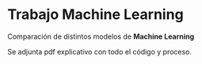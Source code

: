 # Trabajo Machine Learning
Comparación de distintos modelos de **Machine Learning**


Se adjunta pdf explicativo con todo el código y proceso.
